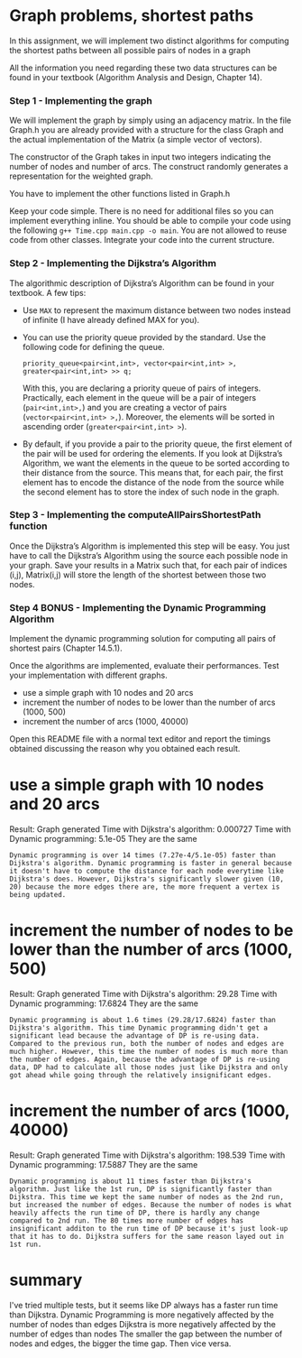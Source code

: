 # Graph problems, shortest paths

In this assignment, we will implement two distinct algorithms for computing the shortest paths between all possible pairs of nodes in a graph

All the information you need regarding these two data structures can be found in your textbook (Algorithm Analysis and Design, Chapter 14).

### Step 1 - Implementing the graph

We will implement the graph by simply using an adjacency matrix. In the file Graph.h you are already provided with a structure for the class Graph and the actual implementation of the Matrix (a simple vector of vectors).

The constructor of the Graph takes in input two integers indicating the number of nodes and number of arcs.
The construct randomly generates a representation for the weighted graph.

You have to implement the other functions listed in Graph.h

Keep your code simple.
There is no need for additional files so you can implement everything inline. You should be able to compile your code using the following `g++ Time.cpp main.cpp -o main`.
You are not allowed to reuse code from other classes. Integrate your code into the current structure.

### Step 2 - Implementing the Dijkstra’s Algorithm

The algorithmic description of Dijkstra’s Algorithm can be found in your textbook. A few tips:

- Use `MAX` to represent the maximum distance between two nodes instead of infinite (I have already defined MAX for you).
- You can use the priority queue provided by the standard. Use the following code for defining the queue.

  `priority_queue<pair<int,int>, vector<pair<int,int> >,  greater<pair<int,int> >> q;`

  With this, you are declaring a priority queue of pairs of integers. Practically, each element in the queue will be a pair of integers (`pair<int,int>,`) and you are creating a vector of pairs (`vector<pair<int,int> >,`). Moreover, the elements will be sorted in ascending order (`greater<pair<int,int> >`).

- By default, if you provide a pair to the priority queue, the first element of the pair will be used for ordering the elements. If you look at Dijkstra’s Algorithm, we want the elements in the queue to be sorted according to their distance from the source. This means that, for each pair, the first element has to encode the distance of the node from the source while the second element has to store the index of such node in the graph.


### Step 3 - Implementing the computeAllPairsShortestPath function

Once the Dijkstra’s Algorithm is implemented this step will be easy. You just have to call the Dijkstra’s Algorithm using the source each possible node in your graph. Save your results in a Matrix such that, for each pair of indices (i,j), Matrix(i,j) will store the length of the shortest between those two nodes.


### Step 4 BONUS - Implementing the Dynamic Programming Algorithm

Implement the dynamic programming solution for computing all pairs of shortest pairs (Chapter 14.5.1).

Once the algorithms are implemented, evaluate their performances. Test your implementation with different graphs.

- use a simple graph with 10 nodes and 20 arcs
- increment the number of nodes to be lower than the number of arcs (1000, 500)
- increment the number of arcs (1000, 40000)

Open this README file with a normal text editor and report the timings obtained discussing the reason why you obtained each result.

# use a simple graph with 10 nodes and 20 arcs

  Result: 
    Graph generated 
    Time with Dijkstra's algorithm: 0.000727
    Time with Dynamic programming: 5.1e-05
    They are the same
  
    Dynamic programming is over 14 times (7.27e-4/5.1e-05) faster than Dijkstra's algorithm. Dynamic programming is faster in general because it doesn't have to compute the distance for each node everytime like Dijkstra's does. However, Dijkstra's significantly slower given (10, 20) because the more edges there are, the more frequent a vertex is being updated.

# increment the number of nodes to be lower than the number of arcs (1000, 500)

  Result:
    Graph generated 
    Time with Dijkstra's algorithm: 29.28
    Time with Dynamic programming: 17.6824
    They are the same

    Dynamic programming is about 1.6 times (29.28/17.6824) faster than Dijkstra's algorithm. This time Dynamic programming didn't get a significant lead because the advantage of DP is re-using data. Compared to the previous run, both the number of nodes and edges are much higher. However, this time the number of nodes is much more than the number of edges. Again, because the advantage of DP is re-using data, DP had to calculate all those nodes just like Dijkstra and only got ahead while going through the relatively insignificant edges.

# increment the number of arcs (1000, 40000)

  Result:
    Graph generated 
    Time with Dijkstra's algorithm: 198.539
    Time with Dynamic programming: 17.5887
    They are the same

    Dynamic programming is about 11 times faster than Dijkstra's algorithm. Just like the 1st run, DP is significantly faster than Dijkstra. This time we kept the same number of nodes as the 2nd run, but increased the number of edges. Because the number of nodes is what heavily affects the run time of DP, there is hardly any change compared to 2nd run. The 80 times more number of edges has insignificant additon to the run time of DP because it's just look-up that it has to do. Dijkstra suffers for the same reason layed out in 1st run.

# summary

  I've tried multiple tests, but it seems like DP always has a faster run time than Dijkstra.
  Dynamic Programming is more negatively affected by the number of nodes than edges
  Dijkstra is more negatively affected by the number of edges than nodes
  The smaller the gap between the number of nodes and edges, the bigger the time gap. Then vice versa.

